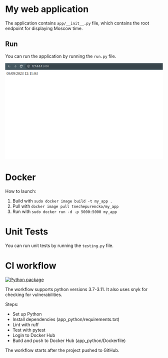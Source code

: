# My web application

The application contains ```app/__init__.py``` file, which contains the root endpoint for displaying Moscow time. 

## Run

You can run the application by running the ```run.py``` file.

![screenshot of working application](img.png)

# Docker

How to launch:
1. Build with ```sudo docker image build -t my_app .```
2. Pull with ```docker image pull tnechepurencko/my_app```
3. Run with ```sudo docker run -d -p 5000:5000 my_app```

# Unit Tests

You can run unit tests by running the ```testing.py``` file.

# CI workflow

[![Python package](https://github.com/tnechepurencko/core-course-labs/actions/workflows/ci.yaml/badge.svg)](https://github.com/tnechepurencko/core-course-labs/actions/workflows/ci.yaml)

The workflow supports python versions 3.7-3.11. It also uses snyk for checking for vulnerabilities.

Steps:

- Set up Python
- Install dependencies (app_python/requirements.txt)
- Lint with ruff
- Test with pytest
- Login to Docker Hub
- Build and push to Docker Hub (app_python/Dockerfile)

The workflow starts after the project pushed to GitHub.